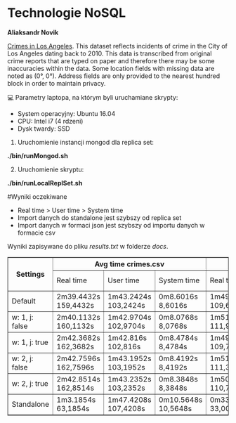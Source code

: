 # Technologie NoSQL
**Aliaksandr Novik**

[Crimes in Los Angeles](https://www.kaggle.com/cityofLA/crime-in-los-angeles/data).
This dataset reflects incidents of crime in the City of Los Angeles dating back to 2010. This data is transcribed from original crime reports that are typed on paper and therefore there may be some inaccuracies within the data. Some location fields with missing data are noted as (0°, 0°). Address fields are only provided to the nearest hundred block in order to maintain privacy.

:computer:
Parametry laptopa, na którym byli uruchamiane skrypty:
- System operacyjny: Ubuntu 16.04
- CPU: Intel i7 (4 rdzeni) 
- Dysk twardy: SSD

1. Uruchomienie instancji mongod dla replica set:

**./bin/runMongod.sh**

2. Uruchomienie skryptu:

**./bin/runLocalReplSet.sh**

#Wyniki oczekiwane
- Real time > User time > System time
- Import danych do standalone jest szybszy od replica set
- Import danych w formaci json jest szybszy od importu danych w formacie csv

Wyniki zapisywane do pliku *results.txt* w folderze *docs*.
  <table border=1>
  <tr>
    <th rowspan="2">Settings</th>
    <th colspan="3">Avg time crimes.csv</th>
    <th colspan="3">Avg time mazowieckie.json</th>
  </tr>
  <tr>
    <td>Real time</td>
    <td>User time</td>
    <td>System time</td>
    <td>Real time</td>
    <td>User time</td>
    <td>System time</td>
  </tr>
  <tr>
    <td>Default</td>
    <td>2m39.4432s
      159,4432s</td>
    <td>1m43.2424s
      103,2424s</td>
    <td>0m8.6016s
      8,6016s</td>
    <td>1m49.6122s
      109,6122s</td>
    <td>1m15.5248s
      75,5248s</td>
    <td>0m3.5408s
      3,5408s</td>
  </tr>
  <tr>
    <td>w: 1, j: false</td>
    <td>2m40.1132s
      160,1132s</td>
    <td>1m42.9704s
      102,9704s</td>
    <td>0m8.0768s
      8,0768s</td>
    <td>1m51.95s
      111,95s</td>
    <td>1m15.4752s
      75,4752s</td>
    <td>0m3.4751s
      3,4751s</td>
  </tr> 
  <tr>
    <td>w: 1, j: true</td>
    <td>2m42.3682s
      162,3682s</td>
    <td>1m42.816s
      102,816s</td>
    <td>0m8.4784s
      8,4784s</td>
    <td>1m49.7756s
      109,7756s</td>
    <td>1m15.9256s
      75,9256s</td>
    <td>0m3.577s
      3,5776s</td>
  </tr>
  <tr>
    <td>w: 2, j: false</td>
    <td>2m42.7596s
      162,7596s</td>
    <td>1m43.1952s
      103,1952s</td>
    <td>0m8.4192s
      8,4192s</td>
    <td>1m51.3964s
      111,3964s</td>
    <td>1m15.3512s
      75,3512s</td>
    <td>0m3.6008s
      3,6008s</td>
  </tr> 
  <tr>
    <td>w: 2, j: true</td>
    <td>2m42.8514s
      162,8514s</td>
    <td>1m43.2352s
      103,2352s</td>
    <td>0m8.3848s
      8,3848s</td>
    <td>1m50.7564s
      110,7564s</td>
    <td>1m15.6152s
      75,6152s</td>
    <td>0m3.5312s
      3,5312s</td>
  </tr> 
  <tr>
    <td>Standalone</td>
    <td>1m3.1854s
      63,1854s</td>
    <td>1m47.4208s
      107,4208s</td>
    <td>0m10.5648s
      10,5648s</td>
    <td>0m33.0072s
      33,0072s</td>
    <td>1m14.8416s
      74,8416s</td>
    <td>0m3.5608s
      3,5608s</td>
  </tr> 
</table>
  

 



